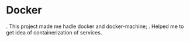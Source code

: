 # Docker

. This project made me hadle docker and docker-machine;
. Helped me to get idea of containerization of services.
